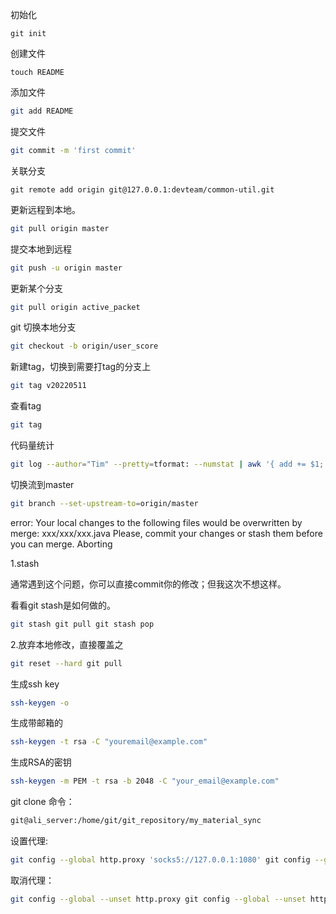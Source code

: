 初始化

```shell
git init
```

创建文件

```shell
touch README
```

添加文件

```sh
git add README
```

提交文件

```sh
git commit -m 'first commit'
```

关联分支

```shell
git remote add origin git@127.0.0.1:devteam/common-util.git
```

更新远程到本地。

```sh
git pull origin master
```

提交本地到远程

```sh
git push -u origin master
```

更新某个分支

```sh
git pull origin active_packet
```

git 切换本地分支

```sh
git checkout -b origin/user_score
```

新建tag，切换到需要打tag的分支上

```sh
git tag v20220511
```

查看tag

```sh
git tag
```

代码量统计

```sh
git log --author="Tim" --pretty=tformat: --numstat | awk '{ add += $1; subs += $2; loc += $1 - $2 } END { printf "added lines: %s, removed lines: %s, total lines: %s\n", add, subs, loc }' -
```

切换流到master

```sh
git branch --set-upstream-to=origin/master
```

error: Your local changes to the following files would be overwritten by merge: xxx/xxx/xxx.java Please, commit your changes or stash them before you can merge. Aborting              

1.stash

通常遇到这个问题，你可以直接commit你的修改；但我这次不想这样。

看看git stash是如何做的。

```sh
git stash git pull git stash pop
```

2.放弃本地修改，直接覆盖之

```sh
git reset --hard git pull
```

生成ssh key

```sh
ssh-keygen -o
```

生成带邮箱的

```sh
ssh-keygen -t rsa -C "youremail@example.com"
```

生成RSA的密钥

```sh
ssh-keygen -m PEM -t rsa -b 2048 -C "your_email@example.com" 
```

git clone 命令：

```sh
git@ali_server:/home/git/git_repository/my_material_sync
```

设置代理:

```sh
git config --global http.proxy 'socks5://127.0.0.1:1080' git config --global https.proxy 'socks5://127.0.0.1:1080'
```

取消代理：

```sh
git config --global --unset http.proxy git config --global --unset https.proxy
```

